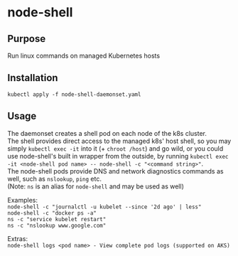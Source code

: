 # node-shell

## Purpose ##
Run linux commands on managed Kubernetes hosts  

## Installation ##
`kubectl apply -f node-shell-daemonset.yaml`  

## Usage ##
The daemonset creates a shell pod on each node of the k8s cluster.  
The shell provides direct access to the managed k8s' host shell, so you may simply `kubectl exec -it` into it (+ `chroot /host`) and go wild, or you could use node-shell's built in wrapper from the outside, by running `kubectl exec -it <node-shell pod name> -- node-shell -c "<command string>"`.  
The node-shell pods provide DNS and network diagnostics commands as well, such as `nslookup`, `ping` etc.  
(Note: `ns` is an alias for `node-shell` and may be used as well)  
  
Examples:  
        `node-shell -c "journalctl -u kubelet --since '2d ago' | less"`  
        `node-shell -c "docker ps -a"`  
        `ns -c "service kubelet restart"`  
        `ns -c "nslookup www.google.com"`  
  
Extras:  
        `node-shell logs <pod name> - View complete pod logs (supported on AKS)`  
